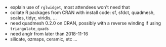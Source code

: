 * explain use of `rglwidget`, most attendees won't need that
* collate R packages from CRAN with install code: sf, sfdct, quadmesh, scales, tidyr, viridis, ...
* need quadmesh 0.2.0 on CRAN, possibly with a reverse winding if using `triangulate_quads`
* need anglr from later than 2018-11-16
* silicate, ozmaps, ceramic, etc ...

